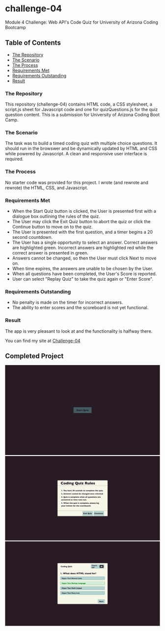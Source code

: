 # challenge-04
Module 4 Challenge: Web API's Code Quiz for University of Arizona Coding Bootcamp

## **Table of Contents**
* [The Repository](#the-repository)
* [The Scenario](#the-scenario)
* [The Process](#the-process)
* [Requirements Met](#requirements-met)
* [Requirements Outstanding](#requirements-outstanding)
* [Result](#result)

### **The Repository**
This repository (challenge-04) contains HTML code, a CSS stylesheet, a script.js sheet for Javascript code and one for quizQuestions.js for the quiz question content. This is a submission for University of Arizona Coding Boot Camp.

### **The Scenario**
The task was to build a timed coding quiz with multiple choice questions. It should run in the browswer and be dynamically updated by HTML and CSS while powered by Javascript. A clean and responsive user interface is required.

### **The Process**
No starter code was provided for this project. I wrote (and rewrote and rewrote) the HTML, CSS, and Javascript.

### **Requirements Met**
* When the Start Quiz button is clicked, the User is presented first with a dialogue box outlining the rules of the quiz.
* The User may click the Exit Quiz button to abort the quiz or click the Continue button to move on to the quiz.
* The User is presented with the first question, and a timer begins a 20 second countdown.
* The User has a single opportunity to select an answer. Correct answers are highlighted green. Incorrect answers are highlighted red while the correct answer is presented in green.
* Answers cannot be changed, so then the User must click Next to move on.
* When time expires, the answers are unable to be chosen by the User.
* When all questions have been completed, the User's Score is reported.
* User can select "Replay Quiz" to take the quiz again or "Enter Score".

### **Requirements Outstanding**
* No penalty is made on the timer for incorrect answers.
* The ability to enter scores and the scoreboard is not yet functional.

### **Result**
The app is very pleasant to look at and the functionality is halfway there.


You can find my site at [Challenge-04](https://jlmayo.github.io/challenge-04/)

## **Completed Project**
![Screenshot of Coding Quiz Rules](https://github.com/jlmayo/challenge-04/blob/main/assets/Start%20Quiz%20Screenshot.png)
![Screenshot of Coding Quiz](https://github.com/jlmayo/challenge-04/blob/main/assets/Quiz%20Rules%20Screenshot.png)
![Screenshot of Coding Quiz](https://github.com/jlmayo/challenge-04/blob/main/assets/Quiz%20Screenshot.png)

